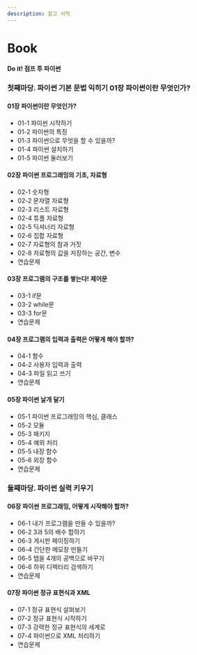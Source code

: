 ```yaml
---
description: 참고 서적
---
```


# Book

 **Do it! 점프 투 파이썬**

### 첫째마당. 파이썬 기본 문법 익히기 01장 파이썬이란 무엇인가? 

#### 01장 파이썬이란 무엇인가?

* 01-1 파이썬 시작하기 
* 01-2 파이썬의 특징 
* 01-3 파이썬으로 무엇을 할 수 있을까? 
* 01-4 파이썬 설치하기 
* 01-5 파이썬 둘러보기

#### 02장 파이썬 프로그래밍의 기초, 자료형 

* 02-1 숫자형 
* 02-2 문자열 자료형 
* 02-3 리스트 자료형 
* 02-4 튜플 자료형 
* 02-5 딕셔너리 자료형 
* 02-6 집합 자료형 
* 02-7 자료형의 참과 거짓 
* 02-8 자료형의 값을 저장하는 공간, 변수 
* 연습문제

#### 03장 프로그램의 구조를 쌓는다! 제어문

* 03-1 if문 
* 03-2 while문 
* 03-3 for문 
* 연습문제

#### 04장 프로그램의 입력과 출력은 어떻게 해야 할까? 

* 04-1 함수 
* 04-2 사용자 입력과 출력 
* 04-3 파일 읽고 쓰기 
* 연습문제

#### 05장 파이썬 날개 달기 

* 05-1 파이썬 프로그래밍의 핵심, 클래스 
* 05-2 모듈 
* 05-3 패키지 
* 05-4 예외 처리 
* 05-5 내장 함수 
* 05-6 외장 함수 
* 연습문제

### 둘째마당. 파이썬 실력 키우기 

#### 06장 파이썬 프로그래밍, 어떻게 시작해야 할까? 

* 06-1 내가 프로그램을 만들 수 있을까? 
* 06-2 3과 5의 배수 합하기 
* 06-3 게시판 페이징하기 
* 06-4 간단한 메모장 만들기 
* 06-5 탭을 4개의 공백으로 바꾸기 
* 06-6 하위 디렉터리 검색하기 
* 연습문제

#### 07장 파이썬 정규 표현식과 XML 

* 07-1 정규 표현식 살펴보기 
* 07-2 정규 표현식 시작하기 
* 07-3 강력한 정규 표현식의 세계로 
* 07-4 파이썬으로 XML 처리하기 
* 연습문제

